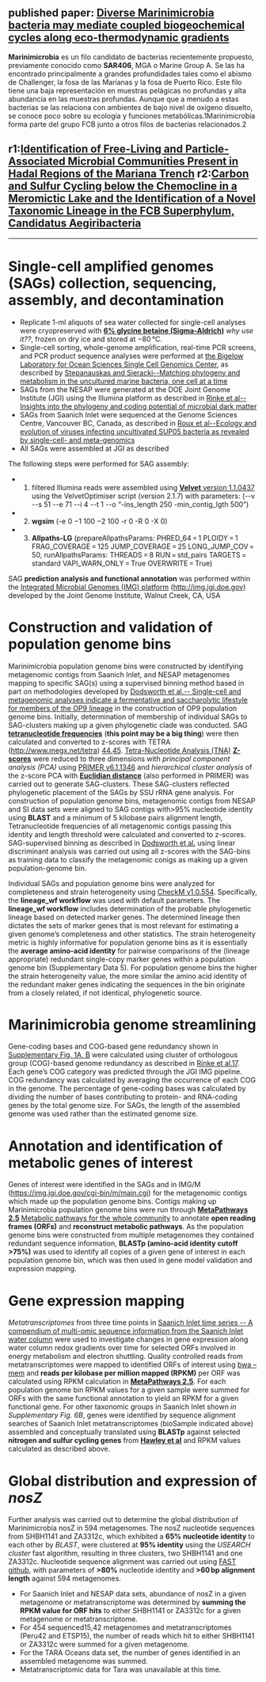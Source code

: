 published paper: [Diverse Marinimicrobia bacteria may mediate coupled biogeochemical cycles along eco-thermodynamic gradients](https://www.nature.com/articles/s41467-017-01376-9)
---
**Marinimicrobia** es un filo candidato de bacterias recientemente propuesto, previamente conocido como **SAR406**, MGA o Marine Group A. Se las ha encontrado principalmente a grandes profundidades tales como el abismo de Challenger, la fosa de las Marianas y la fosa de Puerto Rico. Este filo tiene una baja representación en muestras pelágicas no profundas y alta abundancia en las muestras profundas. Aunque que a menudo a estas bacterias se las relaciona con ambientes de bajo nivel de oxígeno disuelto, se conoce poco sobre su ecología y funciones metabólicas.1​ Marinimicrobia forma parte del grupo FCB junto a otros filos de bacterias relacionados.2​

r1:[Identification of Free-Living and Particle-Associated Microbial Communities Present in Hadal Regions of the Mariana Trench](https://www.ncbi.nlm.nih.gov/pmc/articles/PMC4860528/)
r2:[Carbon and Sulfur Cycling below the Chemocline in a Meromictic Lake and the Identification of a Novel Taxonomic Lineage in the FCB Superphylum, Candidatus Aegiribacteria](https://www.ncbi.nlm.nih.gov/pmc/articles/PMC4846661/)
---
---
#  Single-cell amplified genomes (SAGs) collection, sequencing, assembly, and decontamination

- Replicate 1-ml aliquots of sea water collected for single-cell analyses were cryopreserved with [**6% glycine betaine (Sigma-Aldrich)**](https://www.sigmaaldrich.com/catalog/product/sigma/b7045?lang=en&region=SG) *why use it??*, frozen on dry ice and stored at −80 °C.
- Single-cell sorting, whole-genome amplification, real-time PCR screens, and PCR product sequence analyses were performed at [the Bigelow Laboratory for Ocean Sciences Single Cell Genomics Center](www.bigelow.org/scgc), as described by [Stepanauskas and Sieracki--Matching phylogeny and metabolism in the uncultured marine bacteria, one cell at a time](http://www.pnas.org/content/104/21/9052)
- SAGs from the NESAP were generated at the DOE Joint Genome Institute (JGI) using the Illumina platform as described in [Rinke et al--Insights into the phylogeny and coding potential of microbial dark matter](https://www.nature.com/articles/nature12352)
- SAGs from Saanich Inlet were sequenced at the Genome Sciences Centre, Vancouver BC, Canada, as described in [Roux et al--Ecology and evolution of viruses infecting uncultivated SUP05 bacteria as revealed by single-cell- and meta-genomics](https://elifesciences.org/articles/03125)
- All SAGs were assembled at JGI as described

The following steps were performed for SAG assembly:
- 1) filtered Illumina reads were assembled using [**Velvet** version 1.1.0437](https://genome.cshlp.org/content/18/5/821) using the VelvetOptimiser script (version 2.1.7) with parameters: (--v --s 51 --e 71 --i 4 --t 1 --o “-ins_length 250 -min_contig_lgth 500”)
- 2) **wgsim** (-e 0 −1 100 −2 100 -r 0 -R 0 -X 0)
- 3) **Allpaths-LG** (prepareAllpathsParams: PHRED_64 = 1 PLOIDY = 1 FRAG_COVERAGE = 125 JUMP_COVERAGE = 25 LONG_JUMP_COV = 50, runAllpathsParams: THREADS = 8 RUN = std_pairs TARGETS = standard VAPI_WARN_ONLY = True OVERWRITE = True)

SAG **prediction analysis and functional annotation** was performed within the [Integrated Microbial Genomes (IMG) platform](https://academic.oup.com/nar/article/40/D1/D115/2902777) (http://img.jgi.doe.gov) developed by the Joint Genome Institute, Walnut Creek, CA, USA

# Construction and validation of population genome bins

Marinimicrobia population genome bins were constructed by identifying metagenomic contigs from Saanich Inlet, and NESAP metagenomes mapping to specific SAG(s) using a supervised binning method based in part on methodologies developed by [Dodsworth et al.-- Single-cell and metagenomic analyses indicate a fermentative and saccharolytic lifestyle for members of the OP9 lineage](https://www.nature.com/articles/ncomms2884) in the construction of OP9 population genome bins.
Initially, determination of membership of individual SAGs to SAG-clusters making up a given phylogenetic clade was conducted.
SAG [**tetranucleotide frequencies**](https://sci-hub.tw/10.1002/elps.1150190412) (**this point  may be a big thing**) were then calculated and converted to z-scores with TETRA (http://www.megx.net/tetra) [44](https://www.ncbi.nlm.nih.gov/pubmed/15305919?dopt=Abstract),[45](https://bmcbioinformatics.biomedcentral.com/articles/10.1186/1471-2105-5-163).  [Tetra-Nucleotide Analysis (TNA)](http://help.ezbiocloud.net/tetra-nucleotide-analysis-tna/)
[**Z-scores**](https://en.wikipedia.org/wiki/Standard_score) were reduced to three dimensions with *principal component analysis (PCA)* using [PRIMER v6.1.1346](http://updates.primer-e.com/primer7/manuals/Getting_started_with_PRIMER_7.pdf) and *hierarchical cluster analysis* of the z-score PCA with [**Euclidian distance**](https://en.wikipedia.org/wiki/Euclidean_distance) (also performed in PRIMER) was carried out to generate SAG-clusters.
These SAG-clusters reflected phylogenetic placement of the SAGs by SSU rRNA gene analysis.
For construction of population genome bins, metagenomic contigs from NESAP and SI data sets were aligned to SAG contigs with>95% nucleotide identity using **BLAST** and a minimum of 5 kilobase pairs alignment length, Tetranucleotide frequencies of all metagenomic contigs passing this identity and length threshold were calculated and converted to z-scores.
SAG-supervised binning as described in [Dodsworth et al.](https://www.nature.com/articles/ncomms2884) using linear discriminant analysis was carried out using all z-scores with the SAG-bins as training data to classify the metagenomic conigs as making up a given population-genome bin.

Individual SAGs and population genome bins were analyzed for completeness and strain heterogeneity using [CheckM v1.0.554](https://genome.cshlp.org/content/25/7/1043).
Specifically, the **lineage_wf workflow** was used with default parameters.
The **lineage_wf workflow** includes determination of the probable phylogenetic lineage based on detected marker genes.
The determined lineage then dictates the sets of marker genes that is most relevant for estimating a given genome’s completeness and other statistics.
The strain heterogeneity metric is highly informative for population genome bins as it is essentially the **average amino-acid identity** for pairwise comparisons of the (lineage appropriate) redundant single-copy marker genes within a population genome bin (Supplementary Data 5).
For population genome bins the higher the strain heterogeneity value, the more similar the amino acid identity of the redundant maker genes indicating the sequences in the bin originate from a closely related, if not identical, phylogenetic source.

# Marinimicrobia genome **streamlining**

Gene-coding bases and COG-based gene redundancy shown in [Supplementary Fig. 1A, B](https://static-content.springer.com/esm/art%3A10.1038%2Fs41467-017-01376-9/MediaObjects/41467_2017_1376_MOESM1_ESM.pdf) were calculated using cluster of orthologous group (COG)-based genome redundancy as described in [Rinke et al.17](https://www.nature.com/articles/nature12352). Each gene’s COG category was predicted through the JGI IMG pipeline. COG redundancy was calculated by averaging the occurrence of each COG in the genome. The percentage of gene-coding bases was calculated by dividing the number of bases contributing to protein- and RNA-coding genes by the total genome size.
For SAGs, the length of the assembled genome was used rather than the estimated genome size.

# Annotation and identification of metabolic genes of interest

Genes of interest were identified in the SAGs and in IMG/M (https://img.jgi.doe.gov/cgi-bin/m/main.cgi) for the metagenomic contigs which made up the population genome bins.
Contigs making up Marinimicrobia population genome bins were run through [**MetaPathways 2.5**](https://bmcbioinformatics.biomedcentral.com/articles/10.1186/1471-2105-14-202) [Metabolic pathways for the whole community](https://bmcgenomics.biomedcentral.com/articles/10.1186/1471-2164-15-619) to annotate **open reading frames (ORFs)** and **reconstruct metabolic pathways**.
As the population genome bins were constructed from multiple metagenomes they contained redundant sequence information, **BLASTp (amino-acid identity cutoff >75%)** was used to identify all copies of a given gene of interest in each population genome bin, which was then used in gene model validation and expression mapping.

# Gene expression mapping

*Metatranscriptomes* from three time points in [Saanich Inlet time series -- A compendium of multi-omic sequence information from the Saanich Inlet water column](https://www.nature.com/articles/sdata2017160) were used to investigate changes in gene expression along water column redox gradients over time for selected ORFs involved in energy metabolism and electron shuttling.
Quality controlled reads from metatranscriptomes were mapped to identified ORFs of interest using [bwa –mem](https://academic.oup.com/bioinformatics/article/25/14/1754/225615) and **reads per kilobase per million mapped (RPKM)** per ORF was calculated using RPKM calculation in [**MetaPathways 2.5**](https://bmcbioinformatics.biomedcentral.com/articles/10.1186/1471-2105-14-202).
For each population genome bin RPKM values for a given sample were summed for ORFs with the same functional annotation to yield an RPKM for a given functional gene.
For other taxonomic groups in Saanich Inlet shown *in Supplementary Fig. 6B*, genes were identified by sequence alignment searches of Saanich Inlet metatranscriptomes (bioSample indicated above) assembled and conceptually translated using **BLASTp** against selected **nitrogen and sulfur cycling genes** from [**Hawley et al**](http://www.pnas.org/content/111/31/11395) and RPKM values calculated as described above.

# **Global distribution** and expression of *nosZ*

Further analysis was carried out to determine the global distribution of Marinimicrobia nosZ in 594 metagenomes.
The nosZ nucleotide sequences from SHBH1141 and ZA3312c, which exhibited a **65% nucleotide identity** to each other by *BLAST*, were clustered at **95% identity** using the *USEARCH cluster* fast algorithm, resulting in three clusters, two SHBH1141 and one ZA3312c.
Nucleotide sequence alignment was carried out using [FAST](https://ieeexplore.ieee.org/document/7758120) [github](https://github.com/hallamlab/FAST), with parameters of **>80%** nucleotide identity and **>60 bp alignment length** against 594 metagenomes.
- For Saanich Inlet and NESAP data sets, abundance of nosZ in a given metagenome or metatranscriptome was determined by **summing the RPKM value for ORF hits** to either SHBH1141 or ZA3312c for a given metagenome or metatranscriptome.
- For 454 sequenced15,42 metagenomes and metatranscriptomes (Peru42 and ETSP15), the number of reads which hit to either SHBH1141 or ZA3312c were summed for a given metagenome.
- For the TARA Oceans data set, the number of genes identified in an assembled metagenome was summed.
- Metatranscriptomic data for Tara was unavailable at this time.
